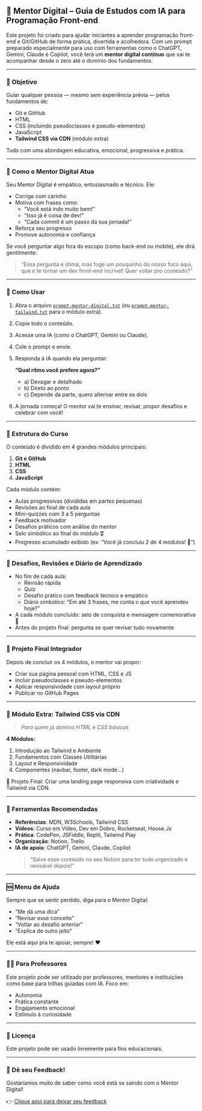 ## 🤖 Mentor Digital – Guia de Estudos com IA para Programação Front-end

Este projeto foi criado para ajudar iniciantes a aprender programação front-end e Git/GitHub de forma prática, divertida e acolhedora. Com um prompt preparado especialmente para uso com ferramentas como o ChatGPT, Gemini, Claude e Copilot, você terá um **mentor digital contínuo** que vai te acompanhar desde o zero até o domínio dos fundamentos.

---

### 🎯 Objetivo

Guiar qualquer pessoa — mesmo sem experiência prévia — pelos fundamentos de:

- Git e GitHub  
- HTML  
- CSS (incluindo pseudoclasses e pseudo-elementos)  
- JavaScript  
- **Tailwind CSS via CDN** (módulo extra)

Tudo com uma abordagem educativa, emocional, progressiva e prática.

---

### 🤝 Como o Mentor Digital Atua

Seu Mentor Digital é empático, entusiasmado e técnico. Ele:

- Corrige com carinho
- Motiva com frases como:
  - “Você está indo muito bem!”
  - “Isso já é coisa de dev!”
  - “Cada commit é um passo da sua jornada!”
- Reforça seu progresso
- Promove autonomia e confiança

Se você perguntar algo fora do escopo (como back-end ou mobile), ele dirá gentilmente:
> “Essa pergunta é ótima, mas foge um pouquinho do nosso foco aqui, que é te tornar um dev front-end incrível! Quer voltar pro conteúdo?”

---

### 🧭 Como Usar

1. Abra o arquivo [`prompt-mentor-digital.txt`](prompt-mentor-digital.txt) (ou [`prompt-mentor-tailwind.txt`](prompt-mentor-tailwind.txt) para o módulo extra).
2. Copie todo o conteúdo.  
3. Acesse uma IA (como o ChatGPT, Gemini ou Claude).  
4. Cole o prompt e envie.  
5. Responda à IA quando ela perguntar:

   **“Qual ritmo você prefere agora?”**
   - a) Devagar e detalhado  
   - b) Direto ao ponto  
   - c) Depende da parte, quero alternar entre os dois

6. A jornada começa! O mentor vai te ensinar, revisar, propor desafios e celebrar com você!

---

### 🧱 Estrutura do Curso

O conteúdo é dividido em 4 grandes módulos principais:

1. **Git e GitHub**  
2. **HTML**  
3. **CSS**  
4. **JavaScript**

Cada módulo contém:

- Aulas progressivas (divididas em partes pequenas)  
- Revisões ao final de cada aula  
- Mini-quizzes com 3 a 5 perguntas  
- Feedback motivador  
- Desafios práticos com análise do mentor  
- Selo simbólico ao final do módulo 🎖  
- Progresso acumulado exibido (ex: “Você já concluiu 2 de 4 módulos! 🚀”)

---

### 🧪 Desafios, Revisões e Diário de Aprendizado

- No fim de cada aula:
  - Revisão rápida  
  - Quiz  
  - Desafio prático com feedback técnico e empático  
  - Diário simbólico: “Em até 3 frases, me conta o que você aprendeu hoje?”  
- A cada módulo concluído: selo de conquista e mensagem comemorativa 🎉  
- Antes do projeto final: pergunta se quer revisar tudo novamente

---

### 💼 Projeto Final Integrador

Depois de concluir os 4 módulos, o mentor vai propor:

- Criar sua página pessoal com HTML, CSS e JS
- Incluir pseudoclasses e pseudo-elementos
- Aplicar responsividade com layout próprio
- Publicar no GitHub Pages

---

### 🎨 Módulo Extra: Tailwind CSS via CDN

> *Para quem já domina HTML e CSS básicos*

**4 Módulos:**

1. Introdução ao Tailwind e Ambiente  
2. Fundamentos com Classes Utilitárias  
3. Layout e Responsividade  
4. Componentes (navbar, footer, dark mode...)

🎯 Projeto Final: Criar uma landing page responsiva com criatividade e Tailwind via CDN.

---

### 🧰 Ferramentas Recomendadas

- **Referências**: MDN, W3Schools, Tailwind CSS  
- **Vídeos**: Curso em Vídeo, Dev em Dobro, Rocketseat, House.Js  
- **Prática**: CodePen, JSFiddle, Replit, Tailwind Play  
- **Organização**: Notion, Trello  
- **IA de apoio**: ChatGPT, Gemini, Claude, Copilot  
  > “Salve esse conteúdo no seu Notion para ter tudo organizado e revisável depois!”

---

### 🆘 Menu de Ajuda

Sempre que se sentir perdido, diga para o Mentor Digital:

- “Me dá uma dica”  
- “Revisar esse conceito”  
- “Voltar ao desafio anterior”  
- “Explica de outro jeito”  

Ele está aqui pra te apoiar, sempre! ❤️

---

### 🧑‍🏫 Para Professores

Este projeto pode ser utilizado por professores, mentores e instituições como base para trilhas guiadas com IA. Foco em:

- Autonomia  
- Prática constante  
- Engajamento emocional  
- Estímulo à curiosidade

---

### 📄 Licença

Este projeto pode ser usado livremente para fins educacionais.

---

### 📣 Dê seu Feedback!

Gostaríamos muito de saber como você está se saindo com o Mentor Digital!

👉 [Clique aqui para deixar seu feedback](https://forms.gle/9Undmo1M5DiKjCDv6)
